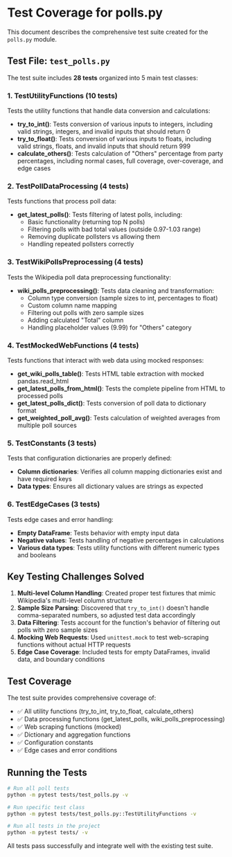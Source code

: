# Test Coverage for polls.py

This document describes the comprehensive test suite created for the `polls.py` module.

## Test File: `test_polls.py`

The test suite includes **28 tests** organized into 5 main test classes:

### 1. TestUtilityFunctions (10 tests)
Tests the utility functions that handle data conversion and calculations:

- **try_to_int()**: Tests conversion of various inputs to integers, including valid strings, integers, and invalid inputs that should return 0
- **try_to_float()**: Tests conversion of various inputs to floats, including valid strings, floats, and invalid inputs that should return 999
- **calculate_others()**: Tests calculation of "Others" percentage from party percentages, including normal cases, full coverage, over-coverage, and edge cases

### 2. TestPollDataProcessing (4 tests)
Tests functions that process poll data:

- **get_latest_polls()**: Tests filtering of latest polls, including:
  - Basic functionality (returning top N polls)
  - Filtering polls with bad total values (outside 0.97-1.03 range)
  - Removing duplicate pollsters vs allowing them
  - Handling repeated pollsters correctly

### 3. TestWikiPollsPreprocessing (4 tests)
Tests the Wikipedia poll data preprocessing functionality:

- **wiki_polls_preprocessing()**: Tests data cleaning and transformation:
  - Column type conversion (sample sizes to int, percentages to float)
  - Custom column name mapping
  - Filtering out polls with zero sample sizes
  - Adding calculated "Total" column
  - Handling placeholder values (9.99) for "Others" category

### 4. TestMockedWebFunctions (4 tests)
Tests functions that interact with web data using mocked responses:

- **get_wiki_polls_table()**: Tests HTML table extraction with mocked pandas.read_html
- **get_latest_polls_from_html()**: Tests the complete pipeline from HTML to processed polls
- **get_latest_polls_dict()**: Tests conversion of poll data to dictionary format
- **get_weighted_poll_avg()**: Tests calculation of weighted averages from multiple poll sources

### 5. TestConstants (3 tests)
Tests that configuration dictionaries are properly defined:

- **Column dictionaries**: Verifies all column mapping dictionaries exist and have required keys
- **Data types**: Ensures all dictionary values are strings as expected

### 6. TestEdgeCases (3 tests)
Tests edge cases and error handling:

- **Empty DataFrame**: Tests behavior with empty input data
- **Negative values**: Tests handling of negative percentages in calculations
- **Various data types**: Tests utility functions with different numeric types and booleans

## Key Testing Challenges Solved

1. **Multi-level Column Handling**: Created proper test fixtures that mimic Wikipedia's multi-level column structure
2. **Sample Size Parsing**: Discovered that `try_to_int()` doesn't handle comma-separated numbers, so adjusted test data accordingly
3. **Data Filtering**: Tests account for the function's behavior of filtering out polls with zero sample sizes
4. **Mocking Web Requests**: Used `unittest.mock` to test web-scraping functions without actual HTTP requests
5. **Edge Case Coverage**: Included tests for empty DataFrames, invalid data, and boundary conditions

## Test Coverage

The test suite provides comprehensive coverage of:
- ✅ All utility functions (try_to_int, try_to_float, calculate_others)
- ✅ Data processing functions (get_latest_polls, wiki_polls_preprocessing)
- ✅ Web scraping functions (mocked)
- ✅ Dictionary and aggregation functions
- ✅ Configuration constants
- ✅ Edge cases and error conditions

## Running the Tests

```bash
# Run all poll tests
python -m pytest tests/test_polls.py -v

# Run specific test class
python -m pytest tests/test_polls.py::TestUtilityFunctions -v

# Run all tests in the project
python -m pytest tests/ -v
```

All tests pass successfully and integrate well with the existing test suite.
